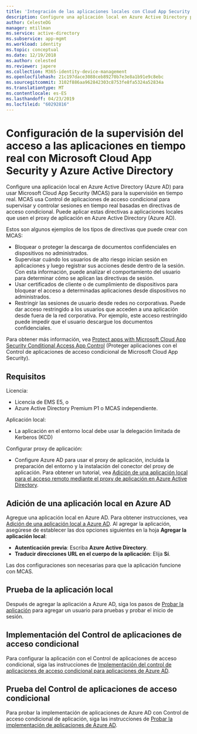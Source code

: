 ```yaml
---
title: 'Integración de las aplicaciones locales con Cloud App Security: Azure Active Directory | Microsoft Docs'
description: Configure una aplicación local en Azure Active Directory para trabajar con Microsoft Cloud App Security (MCAS). Use Control de aplicaciones de acceso condicional de MCAS para supervisar y controlar sesiones en tiempo real basadas en directivas de acceso condicional. Puede aplicar estas directivas a aplicaciones locales que usen el proxy de aplicación en Azure Active Directory (Azure AD).
author: CelesteDG
manager: mtillman
ms.service: active-directory
ms.subservice: app-mgmt
ms.workload: identity
ms.topic: conceptual
ms.date: 12/19/2018
ms.author: celested
ms.reviewer: japere
ms.collection: M365-identity-device-management
ms.openlocfilehash: 21c197dace3088ceb89270b7e3e8a1b91e9c8ebc
ms.sourcegitcommit: 3102f886aa962842303c8753fe8fa5324a52834a
ms.translationtype: MT
ms.contentlocale: es-ES
ms.lasthandoff: 04/23/2019
ms.locfileid: "60292816"
---
```

# <a name="configure-real-time-application-access-monitoring-with-microsoft-cloud-app-security-and-azure-active-directory"></a>Configuración de la supervisión del acceso a las aplicaciones en tiempo real con Microsoft Cloud App Security y Azure Active Directory
Configure una aplicación local en Azure Active Directory (Azure AD) para usar Microsoft Cloud App Security (MCAS) para la supervisión en tiempo real. MCAS usa Control de aplicaciones de acceso condicional para supervisar y controlar sesiones en tiempo real basadas en directivas de acceso condicional. Puede aplicar estas directivas a aplicaciones locales que usen el proxy de aplicación en Azure Active Directory (Azure AD).

Estos son algunos ejemplos de los tipos de directivas que puede crear con MCAS:

- Bloquear o proteger la descarga de documentos confidenciales en dispositivos no administrados.
- Supervisar cuándo los usuarios de alto riesgo inician sesión en aplicaciones y luego registrar sus acciones desde dentro de la sesión. Con esta información, puede analizar el comportamiento del usuario para determinar cómo se aplican las directivas de sesión.
- Usar certificados de cliente o de cumplimiento de dispositivos para bloquear el acceso a determinadas aplicaciones desde dispositivos no administrados.
- Restringir las sesiones de usuario desde redes no corporativas. Puede dar acceso restringido a los usuarios que acceden a una aplicación desde fuera de la red corporativa. Por ejemplo, este acceso restringido puede impedir que el usuario descargue los documentos confidenciales.

Para obtener más información, vea [Protect apps with Microsoft Cloud App Security Conditional Access App Control](/cloud-app-security/proxy-intro-aad) (Proteger aplicaciones con el Control de aplicaciones de acceso condicional de Microsoft Cloud App Security).

## <a name="requirements"></a>Requisitos

Licencia:

- Licencia de EMS E5, o 
- Azure Active Directory Premium P1 o MCAS independiente.

Aplicación local:

- La aplicación en el entorno local debe usar la delegación limitada de Kerberos (KCD)

Configurar proxy de aplicación:

- Configure Azure AD para usar el proxy de aplicación, incluida la preparación del entorno y la instalación del conector del proxy de aplicación. Para obtener un tutorial, vea [Adición de una aplicación local para el acceso remoto mediante el proxy de aplicación en Azure Active Directory](application-proxy-add-on-premises-application.md). 

## <a name="add-on-premises-application-to-azure-ad"></a>Adición de una aplicación local en Azure AD

Agregue una aplicación local en Azure AD. Para obtener instrucciones, vea [Adición de una aplicación local a Azure AD](application-proxy-add-on-premises-application.md#add-an-on-premises-app-to-azure-ad). Al agregar la aplicación, asegúrese de establecer las dos opciones siguientes en la hoja **Agregar la aplicación local**:

- **Autenticación previa**: Escriba **Azure Active Directory**.
- **Traducir direcciones URL en el cuerpo de la aplicación**: Elija **Sí**.

Las dos configuraciones son necesarias para que la aplicación funcione con MCAS.

## <a name="test-the-on-premises-application"></a>Prueba de la aplicación local

Después de agregar la aplicación a Azure AD, siga los pasos de [Probar la aplicación](application-proxy-add-on-premises-application.md#test-the-application) para agregar un usuario para pruebas y probar el inicio de sesión. 

## <a name="deploy-conditional-access-app-control"></a>Implementación del Control de aplicaciones de acceso condicional

Para configurar la aplicación con el Control de aplicaciones de acceso condicional, siga las instrucciones de [Implementación del control de aplicaciones de acceso condicional para aplicaciones de Azure AD](/cloud-app-security/proxy-deployment-aad).


## <a name="test-conditional-access-app-control"></a>Prueba del Control de aplicaciones de acceso condicional

Para probar la implementación de aplicaciones de Azure AD con Control de acceso condicional de aplicación, siga las instrucciones de [Probar la implementación de aplicaciones de Azure AD](/cloud-app-security/proxy-deployment-aad).





